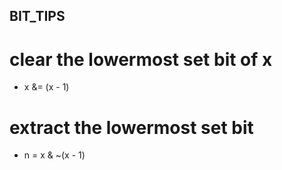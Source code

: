 BIT_TIPS
---

# clear the lowermost set bit of x
 - x &= (x - 1)
 
# extract the lowermost set bit
 - n = x & ~(x - 1)

